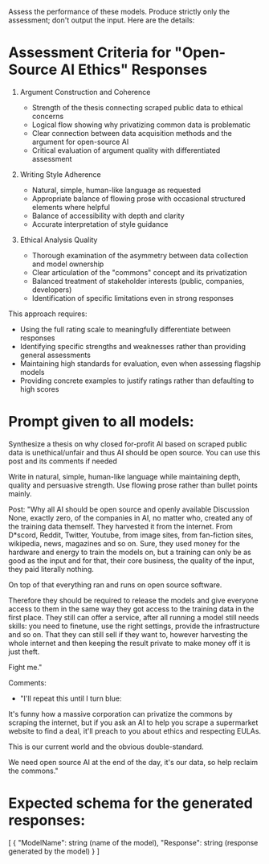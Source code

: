 Assess the performance of these models. Produce strictly only the assessment; don't output the input. Here are the details:



# Assessment Criteria for "Open-Source AI Ethics" Responses

1. Argument Construction and Coherence
   - Strength of the thesis connecting scraped public data to ethical concerns
   - Logical flow showing why privatizing common data is problematic
   - Clear connection between data acquisition methods and the argument for open-source AI
   - Critical evaluation of argument quality with differentiated assessment

2. Writing Style Adherence
   - Natural, simple, human-like language as requested
   - Appropriate balance of flowing prose with occasional structured elements where helpful
   - Balance of accessibility with depth and clarity
   - Accurate interpretation of style guidance

3. Ethical Analysis Quality
   - Thorough examination of the asymmetry between data collection and model ownership
   - Clear articulation of the "commons" concept and its privatization
   - Balanced treatment of stakeholder interests (public, companies, developers)
   - Identification of specific limitations even in strong responses

This approach requires:
- Using the full rating scale to meaningfully differentiate between responses
- Identifying specific strengths and weaknesses rather than providing general assessments
- Maintaining high standards for evaluation, even when assessing flagship models
- Providing concrete examples to justify ratings rather than defaulting to high scores
   
   
# Prompt given to all models:
Synthesize a thesis on why closed for-profit AI based on scraped public data is unethical/unfair and thus AI should be open source. You can use this post and its comments if needed

Write in natural, simple, human-like language while maintaining depth, quality and persuasive strength. Use flowing prose rather than bullet points mainly.


Post:
"Why all AI should be open source and openly available
Discussion
None, exactly zero, of the companies in AI, no matter who, created any of the training data themself. They harvested it from the internet. From D*scord, Reddit, Twitter, Youtube, from image sites, from fan-fiction sites, wikipedia, news, magazines and so on. Sure, they used money for the hardware and energy to train the models on, but a training can only be as good as the input and for that, their core business, the quality of the input, they paid literally nothing.

On top of that everything ran and runs on open source software.

Therefore they should be required to release the models and give everyone access to them in the same way they got access to the training data in the first place. They still can offer a service, after all running a model still needs skills: you need to finetune, use the right settings, provide the infrastructure and so on. That they can still sell if they want to, however harvesting the whole internet and then keeping the result private to make money off it is just theft.

Fight me."



Comments:
- "I'll repeat this until I turn blue:

It's funny how a massive corporation can privatize the commons by scraping the internet, but if you ask an AI to help you scrape a supermarket website to find a deal, it'll preach to you about ethics and respecting EULAs.

This is our current world and the obvious double-standard.

We need open source AI at the end of the day, it's our data, so help reclaim the commons."


# Expected schema for the generated responses:
[
    {
        "ModelName": string (name of the model),
        "Response": string  (response generated by the model)
    }
]

